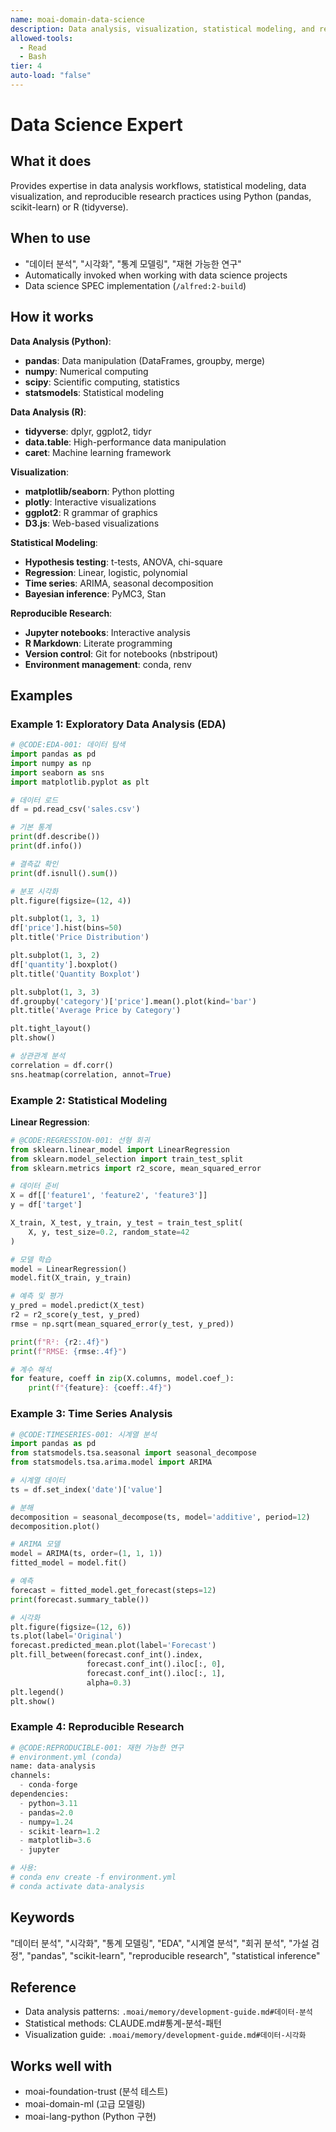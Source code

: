 ```yaml
---
name: moai-domain-data-science
description: Data analysis, visualization, statistical modeling, and reproducible research workflows
allowed-tools:
  - Read
  - Bash
tier: 4
auto-load: "false"
---
```


# Data Science Expert

## What it does

Provides expertise in data analysis workflows, statistical modeling, data visualization, and reproducible research practices using Python (pandas, scikit-learn) or R (tidyverse).

## When to use

- "데이터 분석", "시각화", "통계 모델링", "재현 가능한 연구"
- Automatically invoked when working with data science projects
- Data science SPEC implementation (`/alfred:2-build`)

## How it works

**Data Analysis (Python)**:
- **pandas**: Data manipulation (DataFrames, groupby, merge)
- **numpy**: Numerical computing
- **scipy**: Scientific computing, statistics
- **statsmodels**: Statistical modeling

**Data Analysis (R)**:
- **tidyverse**: dplyr, ggplot2, tidyr
- **data.table**: High-performance data manipulation
- **caret**: Machine learning framework

**Visualization**:
- **matplotlib/seaborn**: Python plotting
- **plotly**: Interactive visualizations
- **ggplot2**: R grammar of graphics
- **D3.js**: Web-based visualizations

**Statistical Modeling**:
- **Hypothesis testing**: t-tests, ANOVA, chi-square
- **Regression**: Linear, logistic, polynomial
- **Time series**: ARIMA, seasonal decomposition
- **Bayesian inference**: PyMC3, Stan

**Reproducible Research**:
- **Jupyter notebooks**: Interactive analysis
- **R Markdown**: Literate programming
- **Version control**: Git for notebooks (nbstripout)
- **Environment management**: conda, renv

## Examples

### Example 1: Exploratory Data Analysis (EDA)

```python
# @CODE:EDA-001: 데이터 탐색
import pandas as pd
import numpy as np
import seaborn as sns
import matplotlib.pyplot as plt

# 데이터 로드
df = pd.read_csv('sales.csv')

# 기본 통계
print(df.describe())
print(df.info())

# 결측값 확인
print(df.isnull().sum())

# 분포 시각화
plt.figure(figsize=(12, 4))

plt.subplot(1, 3, 1)
df['price'].hist(bins=50)
plt.title('Price Distribution')

plt.subplot(1, 3, 2)
df['quantity'].boxplot()
plt.title('Quantity Boxplot')

plt.subplot(1, 3, 3)
df.groupby('category')['price'].mean().plot(kind='bar')
plt.title('Average Price by Category')

plt.tight_layout()
plt.show()

# 상관관계 분석
correlation = df.corr()
sns.heatmap(correlation, annot=True)
```

### Example 2: Statistical Modeling

**Linear Regression**:
```python
# @CODE:REGRESSION-001: 선형 회귀
from sklearn.linear_model import LinearRegression
from sklearn.model_selection import train_test_split
from sklearn.metrics import r2_score, mean_squared_error

# 데이터 준비
X = df[['feature1', 'feature2', 'feature3']]
y = df['target']

X_train, X_test, y_train, y_test = train_test_split(
    X, y, test_size=0.2, random_state=42
)

# 모델 학습
model = LinearRegression()
model.fit(X_train, y_train)

# 예측 및 평가
y_pred = model.predict(X_test)
r2 = r2_score(y_test, y_pred)
rmse = np.sqrt(mean_squared_error(y_test, y_pred))

print(f"R²: {r2:.4f}")
print(f"RMSE: {rmse:.4f}")

# 계수 해석
for feature, coeff in zip(X.columns, model.coef_):
    print(f"{feature}: {coeff:.4f}")
```

### Example 3: Time Series Analysis

```python
# @CODE:TIMESERIES-001: 시계열 분석
import pandas as pd
from statsmodels.tsa.seasonal import seasonal_decompose
from statsmodels.tsa.arima.model import ARIMA

# 시계열 데이터
ts = df.set_index('date')['value']

# 분해
decomposition = seasonal_decompose(ts, model='additive', period=12)
decomposition.plot()

# ARIMA 모델
model = ARIMA(ts, order=(1, 1, 1))
fitted_model = model.fit()

# 예측
forecast = fitted_model.get_forecast(steps=12)
print(forecast.summary_table())

# 시각화
plt.figure(figsize=(12, 6))
ts.plot(label='Original')
forecast.predicted_mean.plot(label='Forecast')
plt.fill_between(forecast.conf_int().index,
                 forecast.conf_int().iloc[:, 0],
                 forecast.conf_int().iloc[:, 1],
                 alpha=0.3)
plt.legend()
plt.show()
```

### Example 4: Reproducible Research

```python
# @CODE:REPRODUCIBLE-001: 재현 가능한 연구
# environment.yml (conda)
name: data-analysis
channels:
  - conda-forge
dependencies:
  - python=3.11
  - pandas=2.0
  - numpy=1.24
  - scikit-learn=1.2
  - matplotlib=3.6
  - jupyter

# 사용:
# conda env create -f environment.yml
# conda activate data-analysis
```

## Keywords

"데이터 분석", "시각화", "통계 모델링", "EDA", "시계열 분석", "회귀 분석", "가설 검정", "pandas", "scikit-learn", "reproducible research", "statistical inference"

## Reference

- Data analysis patterns: `.moai/memory/development-guide.md#데이터-분석`
- Statistical methods: CLAUDE.md#통계-분석-패턴
- Visualization guide: `.moai/memory/development-guide.md#데이터-시각화`

## Works well with

- moai-foundation-trust (분석 테스트)
- moai-domain-ml (고급 모델링)
- moai-lang-python (Python 구현)

